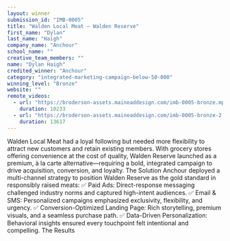 ```yaml
---
layout: winner
submission_id: "IMB-0005"
title: "Walden Local Meat — Walden Reserve"
first_name: "Dylan"
last_name: "Haigh"
company_name: "Anchour"
school_name: ""
creative_team_members: ""
name: "Dylan Haigh"
credited_winner: "Anchour"
category: "integrated-marketing-campaign-below-50-000"
winning_level: "Bronze"
website: ""
remote_videos:
  - url: "https://broderson-assets.maineaddesign.com/imb-0005-bronze.mp4"
    duration: 10233
  - url: "https://broderson-assets.maineaddesign.com/imb-0005-bronze-2.mp4"
    duration: 13617
---
```


Walden Local Meat had a loyal following but needed more flexibility to attract new customers and retain existing members. With grocery stores offering convenience at the cost of quality, Walden Reserve launched as a premium, à la carte alternative—requiring a bold, integrated campaign to drive acquisition, conversion, and loyalty. The Solution Anchour deployed a multi-channel strategy to position Walden Reserve as the gold standard in responsibly raised meats: ✅ Paid Ads: Direct-response messaging challenged industry norms and captured high-intent audiences. ✅ Email & SMS: Personalized campaigns emphasized exclusivity, flexibility, and urgency. ✅ Conversion-Optimized Landing Page: Rich storytelling, premium visuals, and a seamless purchase path. ✅ Data-Driven Personalization: Behavioral insights ensured every touchpoint felt intentional and compelling. The Results
